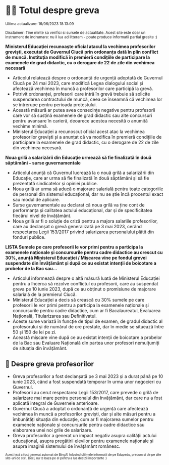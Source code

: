 # 👩‍🏫 Totul despre greva
<sub>Ultima actualizare: 16/06/2023 18:13:09</sub>

<sub>Disclaimer: Tine minte sa verifici si sursele de actualitate. Acest site este doar un instrument de indrumare: nu il lua ad litteram - poate produce informatii partial gresite :)</sub>

**Ministerul Educației recunoaște oficial atacul la vechimea profesorilor greviști, executat de Guvernul Ciucă prin ordonanța dată în plin conflict de muncă. Instituția modifică în premieră condițiile de participare la examenele de grad didactic, cu o derogare de 22 de zile din vechimea necesară**

- Articolul relatează despre o ordonanță de urgență adoptată de Guvernul Ciucă pe 24 mai 2023, care modifică Legea dialogului social și afectează vechimea în muncă a profesorilor care participă la grevă.
- Potrivit ordonanței, profesorii care intră în grevă trebuie să solicite suspendarea contractului de muncă, ceea ce înseamnă că vechimea lor se întrerupe pentru perioada protestului.
- Această măsură ar putea avea consecințe negative pentru profesorii care vor să susțină examenele de grad didactic sau alte concursuri pentru avansare în carieră, deoarece acestea necesită o anumită vechime minimă.
- Ministerul Educației a recunoscut oficial acest atac la vechimea profesorilor greviști și a anunțat că va modifica în premieră condițiile de participare la examenele de grad didactic, cu o derogare de 22 de zile din vechimea necesară.

**Noua grilă a salarizării din Educaţie urmează să fie finalizată în două săptămâni – surse guvernamentale**

- Articolul anunță că Guvernul lucrează la o nouă grilă a salarizării din Educație, care ar urma să fie finalizată în două săptămâni și să fie prezentată sindicatelor și opiniei publice.
- Noua grilă ar urma să aducă o majorare salarială pentru toate categoriile de personal din sistemul educațional, dar nu se știe încă procentul exact sau modul de aplicare.
- Surse guvernamentale au declarat că noua grilă va ține cont de performanța și calitatea actului educațional, dar și de specificitatea fiecărui nivel de învățământ.
- Noua grilă ar fi o soluție de criză pentru a majora salariile profesorilor, care au declanșat o grevă generalizată pe 3 mai 2023, cerând respectarea Legii 153/2017 privind salarizarea personalului plătit din fonduri publice.

**LISTA Sumele pe care profesorii le vor primi pentru a participa la examenele naționale și concursurile pentru cadre didactice au crescut cu 30%, anunță Ministerul Educației / Mișcarea vine pe fondul grevei suspendate din Învățământ și după ce au existat intenții de boicotare a probelor de la Bac sau...**

- Articolul informează despre o altă măsură luată de Ministerul Educației pentru a încerca să rezolve conflictul cu profesorii, care au suspendat greva pe 10 iunie 2023, după ce au obținut o promisiune de majorare salarială de la premierul Ciucă.
- Ministerul Educației a decis să crească cu 30% sumele pe care profesorii le vor primi pentru a participa la examenele naționale și concursurile pentru cadre didactice, cum ar fi Bacalaureatul, Evaluarea Națională, Titularizarea sau Definitivatul.
- Aceste sume variază în funcție de tipul de examen, de gradul didactic al profesorului și de numărul de ore prestate, dar în medie se situează între 50 și 150 de lei pe zi.
- Această mișcare vine după ce au existat intenții de boicotare a probelor de la Bac sau Evaluare Națională din partea unor profesori nemulțumiți de situația din învățământ.

## 🏫 Despre greva profesorilor

- Greva profesorilor a fost declanșată pe 3 mai 2023 și a durat până pe 10 iunie 2023, când a fost suspendată temporar în urma unor negocieri cu Guvernul.
- Profesorii au cerut respectarea Legii 153/2017, care prevede o grilă de salarizare mai mare pentru personalul din învățământ, dar care nu a fost aplicată integral de Guvernele anterioare.
- Guvernul Ciucă a adoptat o ordonanță de urgență care afectează vechimea în muncă a profesorilor greviști, dar și alte măsuri pentru a îmbunătăți situația din educație, cum ar fi majorarea sumelor pentru examenele naționale și concursurile pentru cadre didactice sau elaborarea unei noi grile de salarizare.
- Greva profesorilor a generat un impact negativ asupra calității actului educațional, asupra pregătirii elevilor pentru examenele naționale și asupra imaginii sistemului de învățământ românesc.


<sub><sub>Acest text a fost generat automat de BingAI folosind ultimele informatii de pe Edupedu, precum si de pe alte site-uri de stiri. Deci, nu te baza pe el pentru a lua decizii importante :)</sub></sub>